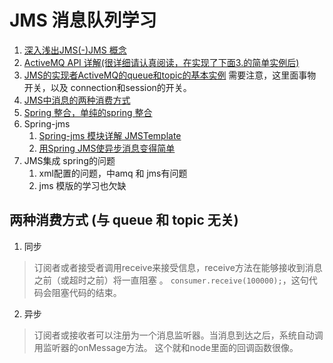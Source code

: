 # JMS 消息队列学习


1. [深入浅出JMS(-)JMS 概念](http://blog.csdn.net/jiuqiyuliang/article/details/46701559)
2. [ActiveMQ API 详解(很详细请认真阅读，在实现了下面3.的简单实例后)](http://blog.csdn.net/u011216417/article/details/51470004)
3. [JMS的实现者ActiveMQ的queue和topic的基本实例](http://blog.csdn.net/qq383264679/article/details/51163144)
    需要注意，这里面事物开关，以及 connection和session的开关。
4. [JMS中消息的两种消费方式](#两种消费方式-与-queue-和-topic-无关)
5. [Spring 整合，单纯的spring 整合](http://blog.csdn.net/yuguiyang1990/article/details/12714291)
6. Spring-jms
    1. [Spring-jms 模块详解 JMSTemplate](http://www.cnblogs.com/davidwang456/p/4451757.html)
    2. [用Spring JMS使异步消息变得简单](http://www.51cto.com/specbook/223/33335.htm)
7. JMS集成 spring的问题
    1. xml配置的问题，中amq 和 jms有问题
    2. jms 模版的学习也欠缺



## 两种消费方式 (与 queue 和 topic 无关)
1. 同步
>订阅者或者接受者调用receive来接受信息，receive方法在能够接收到消息之前（或超时之前）将一直阻塞 。
`consumer.receive(100000);`，这句代码会阻塞代码的结束。
2. 异步
>订阅者或接收者可以注册为一个消息监听器。当消息到达之后，系统自动调用监听器的onMessage方法。
 这个就和node里面的回调函数很像。
 






